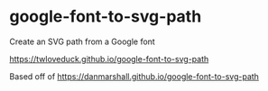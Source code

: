 # google-font-to-svg-path
Create an SVG path from a Google font

https://twloveduck.github.io/google-font-to-svg-path

Based off of https://danmarshall.github.io/google-font-to-svg-path
